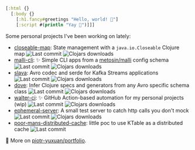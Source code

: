 ``` clj
[:html {}
  [:body {}
    [:h1.fancy#greetings "Hello, world! 🌅"]
    [:script #(println "Yay 🎉")]]]
```

Some personal projects I've been working on lately:

- [closeable-map](https://github.com/piotr-yuxuan/closeable-map): State management with a `java.io.Closeable` Clojure map
  ![Last commit](https://img.shields.io/github/last-commit/piotr-yuxuan/closeable-map)
  ![Clojars downloads](https://img.shields.io/clojars/dt/piotr-yuxuan/closeable-map)
- [malli-cli](https://github.com/piotr-yuxuan/malli-cli): ✨ Simple CLI apps from a [metosin/malli](https://github.com/metosin/malli) config schema
  ![Last commit](https://img.shields.io/github/last-commit/piotr-yuxuan/malli-cli)
  ![Clojars downloads](https://img.shields.io/clojars/dt/com.github.piotr-yuxuan/malli-cli)
- [slava](https://github.com/piotr-yuxuan/slava): Avro codec and serde for Kafka Streams applications
  ![Last commit](https://img.shields.io/github/last-commit/piotr-yuxuan/slava)
  ![Clojars downloads](https://img.shields.io/clojars/dt/piotr-yuxuan/slava)
- [dove](https://github.com/piotr-yuxuan/dove): Infer Clojure specs and generators from any Avro specific schema class
  ![Last commit](https://img.shields.io/github/last-commit/piotr-yuxuan/dove)
  ![Clojars downloads](https://img.shields.io/clojars/dt/dove)
- [walter-ci](https://github.com/piotr-yuxuan/walter-ci): ✨ GitHub Action-based automation for my personal projects (wip)
  ![Last commit](https://img.shields.io/github/last-commit/piotr-yuxuan/walter-ci)
  ![Clojars downloads](https://img.shields.io/clojars/dt/com.github.piotr-yuxuan/walter-ci)
- [ephemeral-server](https://github.com/piotr-yuxuan/ephemeral-server): A small test server to catch http calls you don't mock
  ![Last commit](https://img.shields.io/github/last-commit/piotr-yuxuan/ephemeral-server)
  ![Clojars downloads](https://img.shields.io/clojars/dt/piotr-yuxuan/ephemeral-server)
- [poor-mans-distributed-cache](https://github.com/piotr-yuxuan/poor-mans-distributed-cache): little poc to use KTable as a distributed cache
  ![Last commit](https://img.shields.io/github/last-commit/piotr-yuxuan/poor-mans-distributed-cache)

🔗 More on [piotr-yuxuan/portfolio](https://gist.github.com/piotr-yuxuan/4a71ca1dc3c98e8572901c88b031b932).
